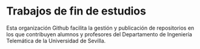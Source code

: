 # Trabajos de fin de estudios
Esta organización Github facilita la gestión y publicación de repositorios en los que contribuyen alumnos y profesores del Departamento de Ingeniería Telemática de la Universidad de Sevilla.
